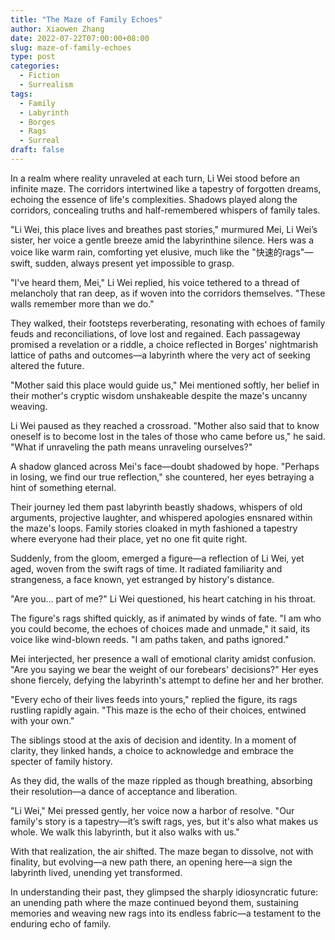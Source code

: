 ```yaml
---
title: "The Maze of Family Echoes"
author: Xiaowen Zhang
date: 2022-07-22T07:00:00+08:00
slug: maze-of-family-echoes
type: post
categories:
  - Fiction
  - Surrealism
tags:
  - Family
  - Labyrinth
  - Borges
  - Rags
  - Surreal
draft: false
---
```


In a realm where reality unraveled at each turn, Li Wei stood before an infinite maze. The corridors intertwined like a tapestry of forgotten dreams, echoing the essence of life's complexities. Shadows played along the corridors, concealing truths and half-remembered whispers of family tales.

"Li Wei, this place lives and breathes past stories," murmured Mei, Li Wei’s sister, her voice a gentle breeze amid the labyrinthine silence. Hers was a voice like warm rain, comforting yet elusive, much like the "快速的rags"—swift, sudden, always present yet impossible to grasp.

"I've heard them, Mei," Li Wei replied, his voice tethered to a thread of melancholy that ran deep, as if woven into the corridors themselves. "These walls remember more than we do."

They walked, their footsteps reverberating, resonating with echoes of family feuds and reconciliations, of love lost and regained. Each passageway promised a revelation or a riddle, a choice reflected in Borges' nightmarish lattice of paths and outcomes—a labyrinth where the very act of seeking altered the future.

"Mother said this place would guide us," Mei mentioned softly, her belief in their mother's cryptic wisdom unshakeable despite the maze's uncanny weaving.

Li Wei paused as they reached a crossroad. "Mother also said that to know oneself is to become lost in the tales of those who came before us," he said. "What if unraveling the path means unraveling ourselves?"

A shadow glanced across Mei's face—doubt shadowed by hope. "Perhaps in losing, we find our true reflection," she countered, her eyes betraying a hint of something eternal.

Their journey led them past labyrinth beastly shadows, whispers of old arguments, projective laughter, and whispered apologies ensnared within the maze's loops. Family stories cloaked in myth fashioned a tapestry where everyone had their place, yet no one fit quite right.

Suddenly, from the gloom, emerged a figure—a reflection of Li Wei, yet aged, woven from the swift rags of time. It radiated familiarity and strangeness, a face known, yet estranged by history's distance.

"Are you... part of me?" Li Wei questioned, his heart catching in his throat.

The figure's rags shifted quickly, as if animated by winds of fate. "I am who you could become, the echoes of choices made and unmade," it said, its voice like wind-blown reeds. "I am paths taken, and paths ignored."

Mei interjected, her presence a wall of emotional clarity amidst confusion. "Are you saying we bear the weight of our forebears' decisions?" Her eyes shone fiercely, defying the labyrinth's attempt to define her and her brother.

"Every echo of their lives feeds into yours," replied the figure, its rags rustling rapidly again. "This maze is the echo of their choices, entwined with your own."

The siblings stood at the axis of decision and identity. In a moment of clarity, they linked hands, a choice to acknowledge and embrace the specter of family history.

As they did, the walls of the maze rippled as though breathing, absorbing their resolution—a dance of acceptance and liberation.

"Li Wei," Mei pressed gently, her voice now a harbor of resolve. "Our family's story is a tapestry—it’s swift rags, yes, but it's also what makes us whole. We walk this labyrinth, but it also walks with us."

With that realization, the air shifted. The maze began to dissolve, not with finality, but evolving—a new path there, an opening here—a sign the labyrinth lived, unending yet transformed.

In understanding their past, they glimpsed the sharply idiosyncratic future: an unending path where the maze continued beyond them, sustaining memories and weaving new rags into its endless fabric—a testament to the enduring echo of family.